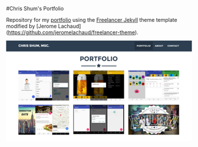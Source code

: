 #Chris Shum's Portfolio

Repository for my [portfolio](http://chris-shum.github.io) using the [Freelancer Jekyll](https://startbootstrap.com/template-overviews/freelancer/) theme template modified by [Jerome Lachaud] (https://github.com/jeromelachaud/freelancer-theme).

![](img/portfolio.png)
